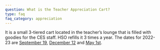 ```yaml
---
question: What is the Teacher Appreciation Cart?
type: faq
faq_category: appreciation
---
```

It is a small 3-tiered cart located in the teacher’s lounge that is filled with goodies for the CES staff. HSO refills it 3 times a year. The dates for 2022-23 are [September 19](/appreciation1), [December 12](/appreciation2) and [May 1st](/appreciation3).